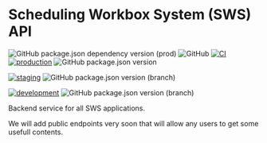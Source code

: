 # Scheduling Workbox System (SWS) API

![GitHub package.json dependency version (prod)](https://img.shields.io/github/package-json/dependency-version/sws2apps/sws2apps-api/express?style=plastic)
![GitHub](https://img.shields.io/github/license/sws2apps/sws2apps-api?style=plastic)
[![CI](https://github.com/sws2apps/sws2apps-api/actions/workflows/ci.yml/badge.svg)](https://github.com/sws2apps/sws2apps-api/actions/workflows/ci.yml)
[![production](https://github.com/sws2apps/sws2apps-api/actions/workflows/deploy-production.yml/badge.svg)](https://github.com/sws2apps/sws2apps-api/actions/workflows/deploy-production.yml)
![GitHub package.json version](https://img.shields.io/github/package-json/v/sws2apps/sws2apps-api?style=plastic)

[![staging](https://github.com/sws2apps/sws2apps-api/actions/workflows/deploy-staging.yml/badge.svg?branch=beta)](https://github.com/sws2apps/sws2apps-api/actions/workflows/deploy-staging.yml)
![GitHub package.json version (branch)](https://img.shields.io/github/package-json/v/sws2apps/sws2apps-api/beta)

[![development](https://github.com/sws2apps/sws2apps-api/actions/workflows/deploy-dev.yml/badge.svg?branch=alpha)](https://github.com/sws2apps/sws2apps-api/actions/workflows/deploy-dev.yml)
![GitHub package.json version (branch)](https://img.shields.io/github/package-json/v/sws2apps/sws2apps-api/alpha)

Backend service for all SWS applications.

We will add public endpoints very soon that will allow any users to get some usefull contents.
